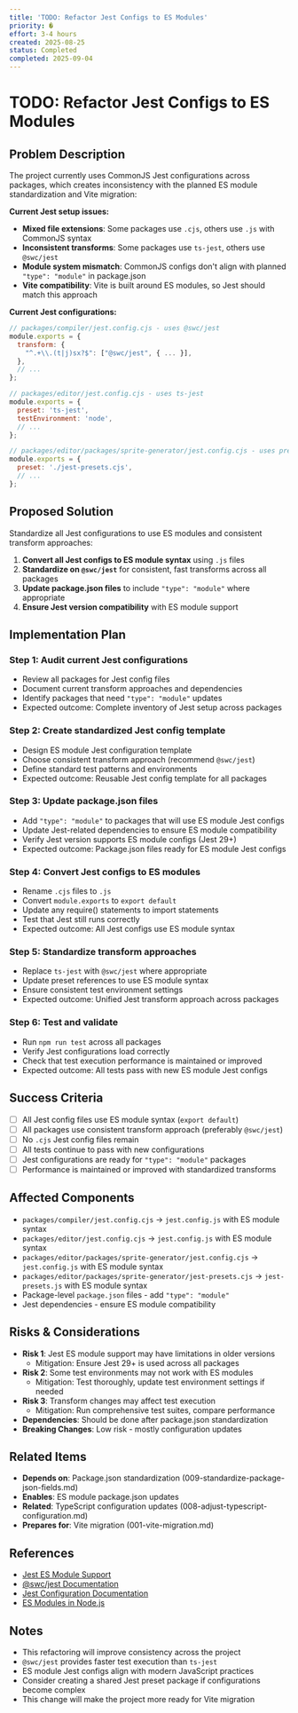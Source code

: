 ```yaml
---
title: 'TODO: Refactor Jest Configs to ES Modules'
priority: �
effort: 3-4 hours
created: 2025-08-25
status: Completed
completed: 2025-09-04
---
```


# TODO: Refactor Jest Configs to ES Modules

## Problem Description

The project currently uses CommonJS Jest configurations across packages, which creates inconsistency with the planned ES module standardization and Vite migration:

**Current Jest setup issues:**
- **Mixed file extensions**: Some packages use `.cjs`, others use `.js` with CommonJS syntax
- **Inconsistent transforms**: Some packages use `ts-jest`, others use `@swc/jest`
- **Module system mismatch**: CommonJS configs don't align with planned `"type": "module"` in package.json
- **Vite compatibility**: Vite is built around ES modules, so Jest should match this approach

**Current Jest configurations:**
```javascript
// packages/compiler/jest.config.cjs - uses @swc/jest
module.exports = {
  transform: {
    "^.+\\.(t|j)sx?$": ["@swc/jest", { ... }],
  },
  // ...
};

// packages/editor/jest.config.cjs - uses ts-jest
module.exports = {
  preset: 'ts-jest',
  testEnvironment: 'node',
  // ...
};

// packages/editor/packages/sprite-generator/jest.config.cjs - uses preset with ts-jest
module.exports = {
  preset: './jest-presets.cjs',
  // ...
};
```

## Proposed Solution

Standardize all Jest configurations to use ES modules and consistent transform approaches:

1. **Convert all Jest configs to ES module syntax** using `.js` files
2. **Standardize on `@swc/jest`** for consistent, fast transforms across all packages
3. **Update package.json files** to include `"type": "module"` where appropriate
4. **Ensure Jest version compatibility** with ES module support

## Implementation Plan

### Step 1: Audit current Jest configurations
- Review all packages for Jest config files
- Document current transform approaches and dependencies
- Identify packages that need `"type": "module"` updates
- Expected outcome: Complete inventory of Jest setup across packages

### Step 2: Create standardized Jest config template
- Design ES module Jest configuration template
- Choose consistent transform approach (recommend `@swc/jest`)
- Define standard test patterns and environments
- Expected outcome: Reusable Jest config template for all packages

### Step 3: Update package.json files
- Add `"type": "module"` to packages that will use ES module Jest configs
- Update Jest-related dependencies to ensure ES module compatibility
- Verify Jest version supports ES module configs (Jest 29+)
- Expected outcome: Package.json files ready for ES module Jest configs

### Step 4: Convert Jest configs to ES modules
- Rename `.cjs` files to `.js`
- Convert `module.exports` to `export default`
- Update any require() statements to import statements
- Test that Jest still runs correctly
- Expected outcome: All Jest configs use ES module syntax

### Step 5: Standardize transform approaches
- Replace `ts-jest` with `@swc/jest` where appropriate
- Update preset references to use ES module syntax
- Ensure consistent test environment settings
- Expected outcome: Unified Jest transform approach across packages

### Step 6: Test and validate
- Run `npm run test` across all packages
- Verify Jest configurations load correctly
- Check that test execution performance is maintained or improved
- Expected outcome: All tests pass with new ES module Jest configs

## Success Criteria

- [ ] All Jest config files use ES module syntax (`export default`)
- [ ] All packages use consistent transform approach (preferably `@swc/jest`)
- [ ] No `.cjs` Jest config files remain
- [ ] All tests continue to pass with new configurations
- [ ] Jest configurations are ready for `"type": "module"` packages
- [ ] Performance is maintained or improved with standardized transforms

## Affected Components

- `packages/compiler/jest.config.cjs` → `jest.config.js` with ES module syntax
- `packages/editor/jest.config.cjs` → `jest.config.js` with ES module syntax
- `packages/editor/packages/sprite-generator/jest.config.cjs` → `jest.config.js` with ES module syntax
- `packages/editor/packages/sprite-generator/jest-presets.cjs` → `jest-presets.js` with ES module syntax
- Package-level `package.json` files - add `"type": "module"`
- Jest dependencies - ensure ES module compatibility

## Risks & Considerations

- **Risk 1**: Jest ES module support may have limitations in older versions
  - Mitigation: Ensure Jest 29+ is used across all packages
- **Risk 2**: Some test environments may not work with ES modules
  - Mitigation: Test thoroughly, update test environment settings if needed
- **Risk 3**: Transform changes may affect test execution
  - Mitigation: Run comprehensive test suites, compare performance
- **Dependencies**: Should be done after package.json standardization
- **Breaking Changes**: Low risk - mostly configuration updates

## Related Items

- **Depends on**: Package.json standardization (009-standardize-package-json-fields.md)
- **Enables**: ES module package.json updates
- **Related**: TypeScript configuration updates (008-adjust-typescript-configuration.md)
- **Prepares for**: Vite migration (001-vite-migration.md)

## References

- [Jest ES Module Support](https://jestjs.io/docs/ecmascript-modules)
- [@swc/jest Documentation](https://github.com/swc-project/swc/tree/main/packages/jest)
- [Jest Configuration Documentation](https://jestjs.io/docs/configuration)
- [ES Modules in Node.js](https://nodejs.org/api/esm.html)

## Notes

- This refactoring will improve consistency across the project
- `@swc/jest` provides faster test execution than `ts-jest`
- ES module Jest configs align with modern JavaScript practices
- Consider creating a shared Jest preset package if configurations become complex
- This change will make the project more ready for Vite migration 